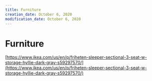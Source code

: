 ```yaml
---
title: Furniture
creation_date: October 6, 2020
modification_date: October 6, 2020
---
```



# Furniture 
[https://www.ikea.com/us/en/p/friheten-sleeper-sectional-3-seat-w-storage-hyllie-dark-gray-s59297570/](https://www.ikea.com/us/en/p/friheten-sleeper-sectional-3-seat-w-storage-hyllie-dark-gray-s59297570/)

